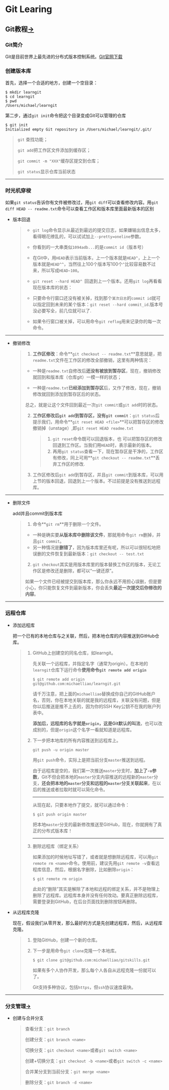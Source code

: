 # Git Learing

## Git教程[->](https://www.liaoxuefeng.com/wiki/896043488029600)

### Git简介

Git是目前世界上最先进的分布式版本控制系统。[Git官网下载](https://git-scm.com/downloads)

### 创建版本库

首先，选择一个合适的地方，创建一个空目录：

```
$ mkdir learngit
$ cd learngit
$ pwd
/Users/michael/learngit
```

第二步，通过`git init`命令把这个目录变成Git可以管理的仓库

```
$ git init
Initialized empty Git repository in /Users/michael/learngit/.git/
```

> `git` 查找功能；
>
> `git add`把工作区文件添加到缓存区；
>
> `git commit -m "XXX"`缓存区提交到仓库；
>
> `git status`显示仓库当前状态



---

### 时光机穿梭

如果`git status`告诉你有文件被修改过，用`git diff`可以查看修改内容。用`git diff HEAD -- readme.txt`命令可以查看工作区和版本库里面最新版本的区别

- 版本回退

  > - `git log`命令显示从最近到最远的提交日志，如果嫌输出信息太多，看得眼花缭乱的，可以试试加上`--pretty=oneline`参数。
  >
  > - 你看到的一大串类似`1094adb...`的是`commit id`（版本号）
  > - 在Git中，用`HEAD`表示当前版本，上一个版本就是`HEAD^`，上上一个版本就是`HEAD^^`，当然往上100个版本写100个`^`比较容易数不过来，所以写成`HEAD~100`。
  > -    `git reset --hard HEAD^ `回退到上一个版本。还用`git log`再看看现在版本库的状态：
  > -   只要命令行窗口还没有被关掉，找到那个`某次日志`的`commit id`就可以指定回到未来的某个版本：`git reset --hard commit_id`.版本号没必要写全，前几位就可以了.
  > -   如果令行窗口被关掉，可以用命令`git reflog`用来记录你的每一次命令。

---
- 撤销修改

  > 1. **工作区修改**：命令**`git checkout -- readme.txt`**意思就是，把`readme.txt`文件在工作区的修改全部撤销，这里有两种情况：
  > - 一种是`readme.txt`自修改后**还没有被放到暂存区**，现在，撤销修改就回到和版本库（仓库git）一模一样的状态；
  >
  > - 一种是`readme.txt`**已经添加到暂存区**后，又作了修改，现在，撤销修改就回到添加到暂存区后的状态。
  >
  > ​        总之，就是让这个文件回到最近一次`git commit`或`git add`时的状态。
  >
  > 2. **工作区修改后`git add`到暂存区，没有`git commit`**：`git status`后提示我们，用命令**`git reset HEAD <file>`**可以把暂存区的修改撤销掉（unstage）,即`git reset HEAD readme.txt`
  >
  >    > 1. `git reset`命令既可以回退版本，也 可以把暂存区的修改回退到工作区。当我们用`HEAD`时，表示最新的版本。
  >    > 2. 再用`git status`查看一下，现在暂存区是干净的，工作区有修改，同上可用**`git checkout -- readme.txt`**丢弃工作区的修改.
  > 3. 工作区修改后`git add`到暂存区，并且`git commit`到版本库，可以用上节的版本回退，回退到上一个版本。不过前提是没有推送到远程库。

---

- 删除文件

  add并且commit到版本库

  >1. 命令**`git rm`**用于删除一个文件。
  >
  >   - 一种是确实要**从版本库中删除该文件**，那就用命令`git rm`删掉，并且`git commit`。
  >   - 另一种情况是**删错了**，因为版本库里还有呢，所以可以很轻松地把误删的文件恢复到最新版本：`git checkout -- test.txt`
  >
  >2. `git checkout`其实是用版本库里的版本替换工作区的版本，无论工作区是修改还是删除，都可以“一键还原”。
  >
  >   如果一个文件已经被提交到版本库，那么你永远不用担心误删，但是要小心，你只能恢复文件到最新版本，你会丢失**最近一次提交后你修改的内容**。

---



### 远程仓库

- 添加远程库

  把一个已有的本地仓库与之关联，然后，把本地仓库的内容推送到GitHub仓库。

  > 1. GitHub上创建空的同名仓库，如learngit。
  >
  >    先关联一个远程库，并指定名字（通常为origin）。在本地的`learngit`仓库下运行命令**使用命令`git remote add origin `**
  >
  >    ```
  >    $ git remote add origin git@github.com:michaelliao/learngit.git
  >    ```
  >       请千万注意，把上面的`michaelliao`替换成你自己的GitHub账户名，否则，你在本地关联的就是我的远程库，关联没有问题，但是你以后推送是推不上去的，因为你的SSH Key公钥不在我的账户列表中。
  >
  >    **添加后，远程库的名字就是`origin`，这是Git默认的叫法**，也可以改成别的，但是`origin`这个名字一看就知道是远程库。
  >
  > 2. 下一步把本地库的所有内容推送到远程库上。
  >
  >    ```
  >    git push -u origin master
  >    ```
  >    用`git push`命令，实际上是把当前分支`master`推送到远程。
  >
  >    由于远程库是空的，我们第一次推送`master`分支时，**加上了`-u`参数**，Git不但会把本地的`master`分支内容推送的远程新的`master`分支，**还会把本地的`master`分支和远程的`master`分支关联起来**，在以后的推送或者拉取时就可以简化命令。
  >
  >    ---
  >
  >    从现在起，只要本地作了提交，就可以通过命令：
  >
  >    ```
  >    $ git push origin master
  >    ```
  >
  >    把本地`master`分支的最新修改推送至GitHub，现在，你就拥有了真正的分布式版本库！
  >
  >    ---
  >
  > 3. 删除远程库（绑定关系）
  >
  >    如果添加的时候地址写错了，或者就是想删除远程库，可以用`git remote rm <name>`命令。使用前，建议先用`git remote -v`查看远程库信息，然后，根据名字删除，比如删除`origin`：
  >
  >    ```
  >    $ git remote rm origin
  >    ```
  >    此处的“删除”其实是解除了本地和远程的绑定关系，并不是物理上删除了远程库。远程库本身并没有任何改动。要真正删除远程库，需要登录到GitHub，在后台页面找到删除按钮再删除。

- 从远程库克隆

  现在，假设我们从零开发，那么最好的方式是先创建远程库，然后，从远程库克隆。

  > 1. 登陆GitHub，创建一个新的仓库。
  >
  > 2. 下一步是用命令`git clone`克隆一个本地库。
  >
  >    ```
  >    $ git clone git@github.com:michaelliao/gitskills.git
  >    ```
  >
  >    如果有多个人协作开发，那么每个人各自从远程克隆一份就可以了。
  >
  >    Git支持多种协议，包括`https`，但`ssh`协议速度最快。

---

### 分支管理[->](https://www.liaoxuefeng.com/wiki/896043488029600/896954848507552)

- 创建与合并分支

  > 查看分支：`git branch`
  >
  > 创建分支：`git branch <name>`
  >
  > 切换分支：`git checkout <name>`或者`git switch <name>`
  >
  > 创建+切换分支：`git checkout -b <name>`或者`git switch -c <name>`
  >
  > 合并某分支到当前分支：`git merge <name>`
  >
  > 删除分支：`git branch -d <name>`

